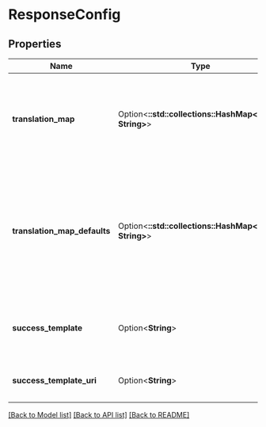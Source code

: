 # ResponseConfig

## Properties

Name | Type | Description | Notes
------------ | ------------- | ------------- | -------------
**translation_map** | Option<**::std::collections::HashMap<String, String>**> | Map 'attribute name' and 'JSON path' pairs used to extract data from REST response. | [optional]
**translation_map_defaults** | Option<**::std::collections::HashMap<String, String>**> | Map 'attribute name' and 'default value' pairs used as fallback values if JSON path extraction fails for specified key. | [optional]
**success_template** | Option<**String**> | Velocity template to build response to return from Action. | [optional]
**success_template_uri** | Option<**String**> | URI to retrieve success template. | [optional]

[[Back to Model list]](../README.md#documentation-for-models) [[Back to API list]](../README.md#documentation-for-api-endpoints) [[Back to README]](../README.md)


